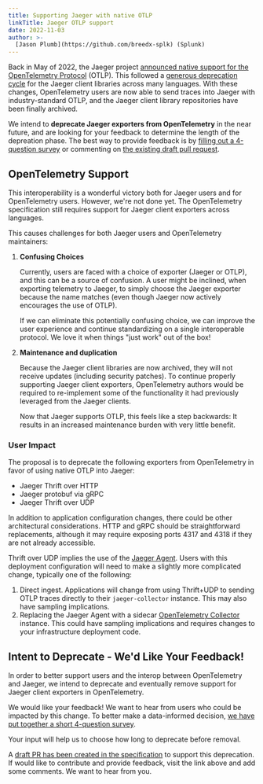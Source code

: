 ```yaml
---
title: Supporting Jaeger with native OTLP
linkTitle: Jaeger OTLP support
date: 2022-11-03
author: >-
  [Jason Plumb](https://github.com/breedx-splk) (Splunk)
---
```


Back in May of 2022, the Jaeger project
[announced native support for the OpenTelemetry Protocol](https://medium.com/jaegertracing/introducing-native-support-for-opentelemetry-in-jaeger-eb661be8183c)
(OTLP). This followed a
[generous deprecation cycle](https://twitter.com/YuriShkuro/status/1455170693197402119)
for the Jaeger client libraries across many languages. With these changes,
OpenTelemetry users are now able to send traces into Jaeger with
industry-standard OTLP, and the Jaeger client library repositories have been
finally archived.

We intend to **deprecate Jaeger exporters from OpenTelemetry** in the near
future, and are looking for your feedback to determine the length of the
depreation phase. The best way to provide feedback is by
[filling out a 4-question survey](https://forms.gle/aUuJg5DQwNzncJ4s8) or
commenting on
[the existing draft pull request](https://github.com/open-telemetry/opentelemetry-specification/pull/2858).

## OpenTelemetry Support

This interoperability is a wonderful victory both for Jaeger users and for
OpenTelemetry users. However, we're not done yet. The OpenTelemetry
specification still requires support for Jaeger client exporters across
languages.

This causes challenges for both Jaeger users and OpenTelemetry maintainers:

1.  **Confusing Choices**

    Currently, users are faced with a choice of exporter (Jaeger or OTLP), and
    this can be a source of confusion. A user might be inclined, when exporting
    telemetry to Jaeger, to simply choose the Jaeger exporter because the name
    matches (even though Jaeger now actively encourages the use of OTLP).

    If we can eliminate this potentially confusing choice, we can improve the
    user experience and continue standardizing on a single interoperable
    protocol. We love it when things "just work" out of the box!

2.  **Maintenance and duplication**

    Because the Jaeger client libraries are now archived, they will not receive
    updates (including security patches). To continue properly supporting Jaeger
    client exporters, OpenTelemetry authors would be required to re-implement
    some of the functionality it had previously leveraged from the Jaeger
    clients.

    Now that Jaeger supports OTLP, this feels like a step backwards: It results
    in an increased maintenance burden with very little benefit.

### User Impact

The proposal is to deprecate the following exporters from OpenTelemetry in favor
of using native OTLP into Jaeger:

- Jaeger Thrift over HTTP
- Jaeger protobuf via gRPC
- Jaeger Thrift over UDP

In addition to application configuration changes, there could be other
architectural considerations. HTTP and gRPC should be straightforward
replacements, although it may require exposing ports 4317 and 4318 if they are
not already accessible.

Thrift over UDP implies the use of the
[Jaeger Agent](https://www.jaegertracing.io/docs/1.24/architecture/#agent).
Users with this deployment configuration will need to make a slightly more
complicated change, typically one of the following:

1. Direct ingest. Applications will change from using Thrift+UDP to sending OTLP
   traces directly to their `jaeger-collector` instance. This may also have
   sampling implications.
2. Replacing the Jaeger Agent with a sidecar
   [OpenTelemetry Collector](https://github.com/open-telemetry/opentelemetry-collector)
   instance. This could have sampling implications and requires changes to your
   infrastructure deployment code.

## Intent to Deprecate - We'd Like Your Feedback!

In order to better support users and the interop between OpenTelemetry and
Jaeger, we intend to deprecate and eventually remove support for Jaeger client
exporters in OpenTelemetry.

We would like your feedback! We want to hear from users who could be impacted by
this change. To better make a data-informed decision,
[we have put together a short 4-question survey](https://forms.gle/aUuJg5DQwNzncJ4s8).

Your input will help us to choose how long to deprecate before removal.

A
[draft PR has been created in the specification](https://github.com/open-telemetry/opentelemetry-specification/pull/2858)
to support this deprecation. If would like to contribute and provide feedback,
visit the link above and add some comments. We want to hear from you.
